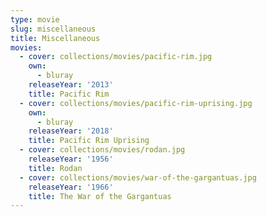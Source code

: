 ```yaml
---
type: movie
slug: miscellaneous
title: Miscellaneous
movies:
  - cover: collections/movies/pacific-rim.jpg
    own:
      - bluray
    releaseYear: '2013'
    title: Pacific Rim
  - cover: collections/movies/pacific-rim-uprising.jpg
    own:
      - bluray
    releaseYear: '2018'
    title: Pacific Rim Uprising
  - cover: collections/movies/rodan.jpg
    releaseYear: '1956'
    title: Rodan
  - cover: collections/movies/war-of-the-gargantuas.jpg
    releaseYear: '1966'
    title: The War of the Gargantuas
---
```


